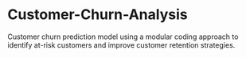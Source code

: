 # Customer-Churn-Analysis
Customer churn prediction model using a modular coding approach to identify at-risk customers and improve customer retention strategies.
